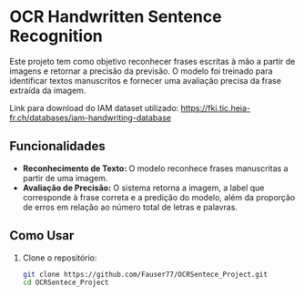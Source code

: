 # OCR Handwritten Sentence Recognition

Este projeto tem como objetivo reconhecer frases escritas à mão a partir de imagens e retornar a precisão da previsão. O modelo foi treinado para identificar textos manuscritos e fornecer uma avaliação precisa da frase extraída da imagem.


Link para download do IAM dataset utilizado: https://fki.tic.heia-fr.ch/databases/iam-handwriting-database

## Funcionalidades

- **Reconhecimento de Texto:** O modelo reconhece frases manuscritas a partir de uma imagem.
- **Avaliação de Precisão:** O sistema retorna a imagem, a label que corresponde à frase correta e a predição do modelo, além da proporção de erros em relação ao número total de letras e palavras.

## Como Usar

1. Clone o repositório:
   ```bash
   git clone https://github.com/Fauser77/OCRSentece_Project.git
   cd OCRSentece_Project
